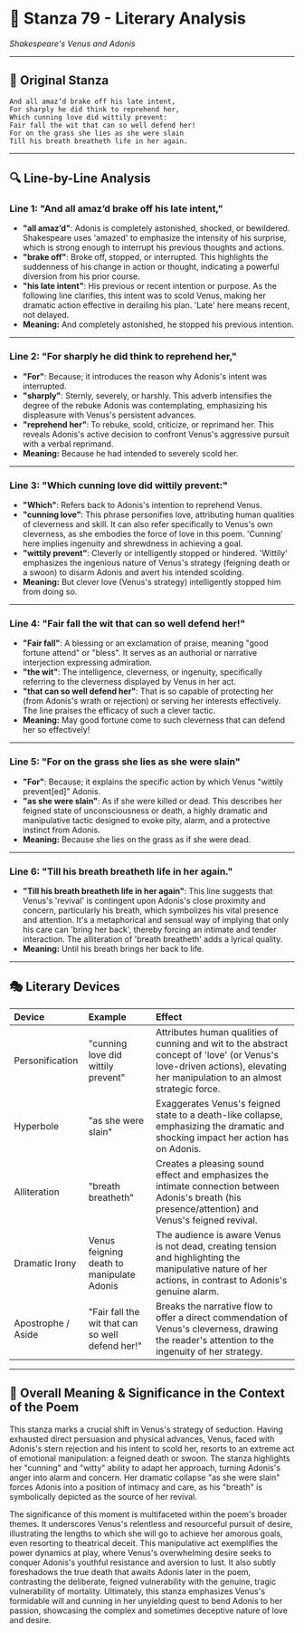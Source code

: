 # 🌹 Stanza 79 - Literary Analysis
*Shakespeare's Venus and Adonis*

---

## 📖 Original Stanza
```
And all amaz’d brake off his late intent,
For sharply he did think to reprehend her,
Which cunning love did wittily prevent:
Fair fall the wit that can so well defend her!      
For on the grass she lies as she were slain
Till his breath breatheth life in her again.
```

---

## 🔍 Line-by-Line Analysis

### Line 1: "And all amaz’d brake off his late intent,"
*   **"all amaz’d"**: Adonis is completely astonished, shocked, or bewildered. Shakespeare uses 'amazed' to emphasize the intensity of his surprise, which is strong enough to interrupt his previous thoughts and actions.
*   **"brake off"**: Broke off, stopped, or interrupted. This highlights the suddenness of his change in action or thought, indicating a powerful diversion from his prior course.
*   **"his late intent"**: His previous or recent intention or purpose. As the following line clarifies, this intent was to scold Venus, making her dramatic action effective in derailing his plan. 'Late' here means recent, not delayed.
*   **Meaning:** And completely astonished, he stopped his previous intention.

---

### Line 2: "For sharply he did think to reprehend her,"
*   **"For"**: Because; it introduces the reason why Adonis's intent was interrupted.
*   **"sharply"**: Sternly, severely, or harshly. This adverb intensifies the degree of the rebuke Adonis was contemplating, emphasizing his displeasure with Venus's persistent advances.
*   **"reprehend her"**: To rebuke, scold, criticize, or reprimand her. This reveals Adonis's active decision to confront Venus's aggressive pursuit with a verbal reprimand.
*   **Meaning:** Because he had intended to severely scold her.

---

### Line 3: "Which cunning love did wittily prevent:"
*   **"Which"**: Refers back to Adonis's intention to reprehend Venus.
*   **"cunning love"**: This phrase personifies love, attributing human qualities of cleverness and skill. It can also refer specifically to Venus's own cleverness, as she embodies the force of love in this poem. 'Cunning' here implies ingenuity and shrewdness in achieving a goal.
*   **"wittily prevent"**: Cleverly or intelligently stopped or hindered. 'Wittily' emphasizes the ingenious nature of Venus's strategy (feigning death or a swoon) to disarm Adonis and avert his intended scolding.
*   **Meaning:** But clever love (Venus's strategy) intelligently stopped him from doing so.

---

### Line 4: "Fair fall the wit that can so well defend her!"
*   **"Fair fall"**: A blessing or an exclamation of praise, meaning "good fortune attend" or "bless". It serves as an authorial or narrative interjection expressing admiration.
*   **"the wit"**: The intelligence, cleverness, or ingenuity, specifically referring to the cleverness displayed by Venus in her act.
*   **"that can so well defend her"**: That is so capable of protecting her (from Adonis's wrath or rejection) or serving her interests effectively. The line praises the efficacy of such a clever tactic.
*   **Meaning:** May good fortune come to such cleverness that can defend her so effectively!

---

### Line 5: "For on the grass she lies as she were slain"
*   **"For"**: Because; it explains the specific action by which Venus "wittily prevent[ed]" Adonis.
*   **"as she were slain"**: As if she were killed or dead. This describes her feigned state of unconsciousness or death, a highly dramatic and manipulative tactic designed to evoke pity, alarm, and a protective instinct from Adonis.
*   **Meaning:** Because she lies on the grass as if she were dead.

---

### Line 6: "Till his breath breatheth life in her again."
*   **"Till his breath breatheth life in her again"**: This line suggests that Venus's 'revival' is contingent upon Adonis's close proximity and concern, particularly his breath, which symbolizes his vital presence and attention. It's a metaphorical and sensual way of implying that only his care can 'bring her back', thereby forcing an intimate and tender interaction. The alliteration of 'breath breatheth' adds a lyrical quality.
*   **Meaning:** Until his breath brings her back to life.

---

## 🎭 Literary Devices

| Device               | Example                                   | Effect                                                                                                                                                             |
| :------------------- | :---------------------------------------- | :----------------------------------------------------------------------------------------------------------------------------------------------------------------- |
| Personification      | "cunning love did wittily prevent"        | Attributes human qualities of cunning and wit to the abstract concept of 'love' (or Venus's love-driven actions), elevating her manipulation to an almost strategic force. |
| Hyperbole            | "as she were slain"                       | Exaggerates Venus's feigned state to a death-like collapse, emphasizing the dramatic and shocking impact her action has on Adonis.                                      |
| Alliteration         | "breath breatheth"                        | Creates a pleasing sound effect and emphasizes the intimate connection between Adonis's breath (his presence/attention) and Venus's feigned revival.                  |
| Dramatic Irony       | Venus feigning death to manipulate Adonis | The audience is aware Venus is not dead, creating tension and highlighting the manipulative nature of her actions, in contrast to Adonis's genuine alarm.              |
| Apostrophe / Aside   | "Fair fall the wit that can so well defend her!" | Breaks the narrative flow to offer a direct commendation of Venus's cleverness, drawing the reader's attention to the ingenuity of her strategy.                       |

---

## 🎯 Overall Meaning & Significance in the Context of the Poem

This stanza marks a crucial shift in Venus's strategy of seduction. Having exhausted direct persuasion and physical advances, Venus, faced with Adonis's stern rejection and his intent to scold her, resorts to an extreme act of emotional manipulation: a feigned death or swoon. The stanza highlights her "cunning" and "witty" ability to adapt her approach, turning Adonis's anger into alarm and concern. Her dramatic collapse "as she were slain" forces Adonis into a position of intimacy and care, as his "breath" is symbolically depicted as the source of her revival.

The significance of this moment is multifaceted within the poem's broader themes. It underscores Venus's relentless and resourceful pursuit of desire, illustrating the lengths to which she will go to achieve her amorous goals, even resorting to theatrical deceit. This manipulative act exemplifies the power dynamics at play, where Venus's overwhelming desire seeks to conquer Adonis's youthful resistance and aversion to lust. It also subtly foreshadows the true death that awaits Adonis later in the poem, contrasting the deliberate, feigned vulnerability with the genuine, tragic vulnerability of mortality. Ultimately, this stanza emphasizes Venus's formidable will and cunning in her unyielding quest to bend Adonis to her passion, showcasing the complex and sometimes deceptive nature of love and desire.
